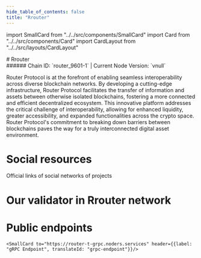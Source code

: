 ```yaml
---
hide_table_of_contents: false
title: "Rrouter"
---
```


import SmallCard from "../../src/components/SmallCard"
import Card from "../../src/components/Card"
import CardLayout from "../../src/layouts/CardLayout"

<div class="h1-with-icon icon-router">
# Rrouter
</div>
###### Chain ID: `router_9601-1` | Current Node Version: `vnull`


Router Protocol is at the forefront of enabling seamless interoperability across diverse blockchain networks. By developing a cutting-edge infrastructure, Router Protocol facilitates the transfer of information and assets between otherwise isolated blockchains, fostering a more connected and efficient decentralized ecosystem. This innovative platform addresses the critical challenge of interoperability, allowing for enhanced liquidity, greater accessibility, and expanded functionalities across the crypto space. Router Protocol's commitment to breaking down barriers between blockchains paves the way for a truly interconnected digital asset environment.

# Social resources
Official links of social networks of projects

<CardLayout autoFitEnabled={false}>
    <SmallCard to="https://www.routerprotocol.com/" header={{label: "Website", translateId: "social-telegram"}} iconPath="img/website-icon.svg"/>
    <SmallCard to="https://github.com/router-protocol" header={{label: "GitHub", translateId: "social-telegram"}} iconPath="img/github-icon.svg"/>
    <SmallCard to="https://discord.gg/rKf9UYMNWC" header={{label: "Discord", translateId: "social-telegram"}} iconPath="img/discord-icon.svg"/>
    <SmallCard to="https://twitter.com/routerprotocol?t=Jab_H522Y2fB6uM60Pn6zA[SOCIAL_X_BLOCK]s=09" header={{label: "X", translateId: "social-telegram"}} iconPath="img/x-icon.svg"/>
    <SmallCard to="https://t.me/routerprotocol" header={{label: "Telegram", translateId: "social-telegram"}} iconPath="img/telegram-icon.svg"/>
</CardLayout>

# Our validator in Rrouter network

<CardLayout autoFitEnabled={true}>
    <Card
        to="https://testnet.router.explorers.guru/validator/routervaloper1fa8vxy29r3uuex3m3zp8taw7j37006npneg6nc"
        header={{
            label: "[NODERS]TEAM",
            translateId: "development-setup",
        }}
        body={{
            label: "Trusted blockchain validator",
        }}
        iconPath="img/kotlin-icon.svg"
    />
</CardLayout>

# Public endpoints

<CardLayout autoFitEnabled={true}>
    <SmallCard to="https://router-t-rpc.noders.services" header={{label: "RPC Endpoint", translateId: "rpc-endpoint"}}/>
    <SmallCard to="https://router-t-api.noders.services" header={{label: "API Endpoint", translateId: "api-endpoint"}}/>
    
    <SmallCard to="https://router-t-grpc.noders.services" header={{label: "gRPC Endpoint", translateId: "grpc-endpoint"}}/>
</CardLayout>